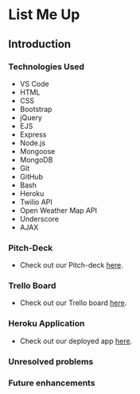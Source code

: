 # List Me Up

## Introduction

### Technologies Used
* VS Code 
* HTML
* CSS
* Bootstrap
* jQuery
* EJS
* Express
* Node.js
* Mongoose
* MongoDB
* Git
* GitHub
* Bash
* Heroku
* Twilio API
* Open Weather Map API
* Underscore
* AJAX

### Pitch-Deck
* Check out our Pitch-deck [here](https://docs.google.com/presentation/d/1QNbQ3lkRhbV013fgFNjFkZNF4X4DaFGUxOZNWOJzQck/edit#slide=id.ge9090756a_1_58).

### Trello Board
* Check out our Trello board [here](https://trello.com/b/LLKOYOmm/list-me-up).

### Heroku Application
* Check out our deployed app [here]().

### Unresolved problems

### Future enhancements